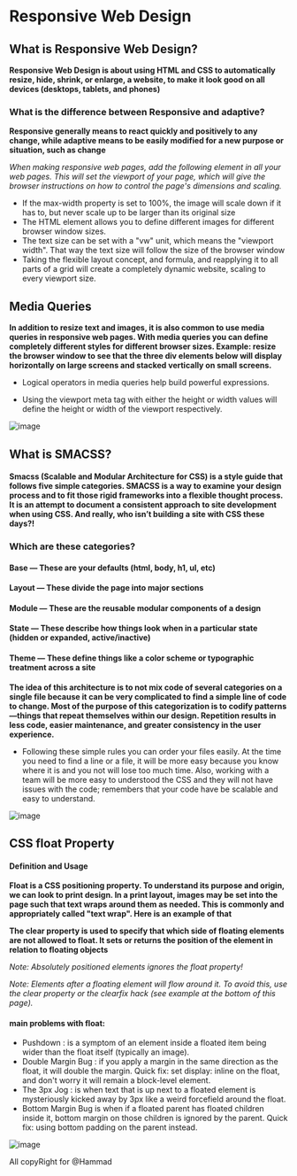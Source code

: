 # Responsive Web Design

## What is Responsive Web Design?
**Responsive Web Design is about using HTML and CSS to automatically resize,
hide, shrink, or enlarge, a website, to make it look good on all devices (desktops, tablets, and phones)**

### What is the difference between Responsive and adaptive?
**Responsive generally means to react quickly and positively to any change, while adaptive means to be easily modified for a new purpose or situation, such as change**

*When making responsive web pages, add the following <meta> element in all your web pages.
<meta name="viewport" content="width=device-width, initial-scale=1.0">
  This will set the viewport of your page, which will give the browser instructions on how to control the page's dimensions and scaling.*

* If the max-width property is set to 100%, the image will scale down if it has to, but never scale up to be larger than its original size
* The HTML <picture> element allows you to define different images for different browser window sizes.
* The text size can be set with a "vw" unit, which means the "viewport width".
That way the text size will follow the size of the browser window
* Taking the flexible layout concept, and formula, and reapplying it to all parts of a grid will create a completely dynamic website, scaling to every viewport size.


## Media Queries

**In addition to resize text and images, it is also common to use media queries in responsive web pages.
With media queries you can define completely different styles for different browser sizes.
Example: resize the browser window to see that the three div elements below will display horizontally 
on large screens and stacked vertically on small screens.**

* Logical operators in media queries help build powerful expressions.

* Using the viewport meta tag with either the height or width values will define the height or width of the viewport respectively.

![image](https://enginetemplates.com/wp-content/uploads/edd/2017/07/et-web-design-free-responsive-joomla-template.png)

## What is SMACSS?
#### Smacss (Scalable and Modular Architecture for CSS) is a style guide that follows five simple categories. SMACSS is a way to examine your design process and to fit those rigid frameworks into a flexible thought process. It is an attempt to document a consistent approach to site development when using CSS. And really, who isn’t building a site with CSS these days?!

### Which are these categories?

#### Base — These are your defaults (html, body, h1, ul, etc)
#### Layout — These divide the page into major sections
#### Module — These are the reusable modular components of a design
#### State — These describe how things look when in a particular state (hidden or expanded, active/inactive)
#### Theme — These define things like a color scheme or typographic treatment across a site

**The idea of this architecture is to not mix code of several categories on a single file because it can be very complicated to find a simple line of code to change. Most of the purpose of this categorization is to codify patterns —things 
that repeat themselves within our design. Repetition results in less code, easier maintenance, and greater consistency in the user experience.**


* Following these simple rules you can order your files easily. At the time you need to find a line or a file, it will be more easy because you know where it is and you not will lose too much time. Also, working
with a team will be more easy to understood the CSS and they will not have issues with the code; remembers that your code have be scalable and easy to understand. 

![image](https://www.notion.so/image/https%3A%2F%2Fs3-us-west-2.amazonaws.com%2Fsecure.notion-static.com%2F786d726d-bfee-49ca-bcf0-cbc5dcc072ab%2Fimage3_apwm5l.png?table=block&id=d118452d-b6ff-4d74-9b7b-a5a7d53a4946&width=2000&cache=v2)

## CSS float Property

#### Definition and Usage
**Float is a CSS positioning property. To understand its purpose and origin, we can look to print design. In a print layout, images may be set into the page such that text wraps around them as needed. This is commonly and appropriately called "text wrap". Here is an example of that**

**The clear property is used to specify that which side of floating elements are not allowed to float. It sets or returns the position of the element in relation to floating objects**

*Note: Absolutely positioned elements ignores the float property!*

*Note: Elements after a floating element will flow around it. To avoid this, use the clear property or the clearfix hack (see example at the bottom of this page).*

#### main problems with float:
* Pushdown : is a symptom of an element inside a floated item being wider than the float itself (typically an image).
* Double Margin Bug :  if you apply a margin in the same direction as the float, it will double the margin. Quick fix: set display:   inline on the float, and don't worry it will remain a block-level element.
* The 3px Jog : is when text that is up next to a floated element is mysteriously kicked away by 3px like a weird forcefield around the float.
* Bottom Margin Bug is when if a floated parent has floated children inside it, bottom margin on those children is ignored by the parent. Quick fix: using bottom padding on the parent instead.

![image](https://i.stack.imgur.com/XglFz.jpg)


All copyRight for @Hammad



